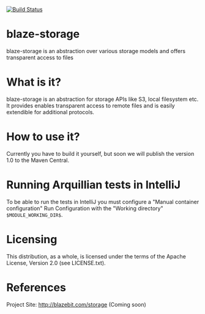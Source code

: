 [![Build Status](https://travis-ci.org/Blazebit/blaze-storage.svg?branch=master)](https://travis-ci.org/Blazebit/blaze-storage)

blaze-storage
==========
blaze-storage is an abstraction over various storage models and offers transparent access to files

What is it?
===========

blaze-storage is an abstraction for storage APIs like S3, local filesystem etc.
It provides enables transparent access to remote files and is easily extendible for additional protocols.

How to use it?
==============
Currently you have to build it yourself, but soon we will publish the version 1.0 to
the Maven Central.

Running Arquillian tests in IntelliJ
====================================
To be able to run the tests in IntelliJ you must configure a "Manual container configuration" Run Configuration
with the "Working directory" `$MODULE_WORKING_DIR$`. 
 
Licensing
=========

This distribution, as a whole, is licensed under the terms of the Apache
License, Version 2.0 (see LICENSE.txt).

References
==========

Project Site:              http://blazebit.com/storage (Coming soon)
